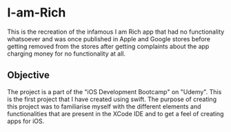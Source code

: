 # I-am-Rich

This is the recreation of the infamous I am Rich app that had no functionality whatsoever and was once published in Apple and Google stores before getting removed 
from the stores after getting complaints about the app charging money for no functionality at all.

## Objective 

The project is a part of the "iOS Development Bootcamp" on "Udemy". This is the first project that I have created using swift. The purpose of creating this project
was to familiarise myself with the different elements and functionalities that are present in the XCode IDE and to get a feel of creating apps for iOS.
 
